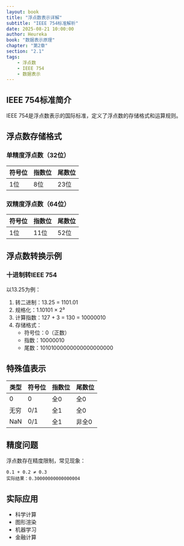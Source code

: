 ```yaml
---
layout: book
title: "浮点数表示详解"
subtitle: "IEEE 754标准解析"
date: 2025-08-21 10:00:00
author: Heureka
book: "数据表示原理"
chapter: "第2章"
section: "2.1"
tags: 
    - 浮点数
    - IEEE 754
    - 数据表示
---
```


## IEEE 754标准简介

IEEE 754是浮点数表示的国际标准，定义了浮点数的存储格式和运算规则。

## 浮点数存储格式

### 单精度浮点数（32位）

| 符号位 | 指数位 | 尾数位 |
|--------|--------|--------|
| 1位    | 8位    | 23位   |

### 双精度浮点数（64位）

| 符号位 | 指数位 | 尾数位 |
|--------|--------|--------|
| 1位    | 11位   | 52位   |

## 浮点数转换示例

### 十进制转IEEE 754

以13.25为例：

1. 转二进制：13.25 = 1101.01
2. 规格化：1.10101 × 2³
3. 计算指数：127 + 3 = 130 = 10000010
4. 存储格式：
   - 符号位：0（正数）
   - 指数：10000010
   - 尾数：10101000000000000000000

## 特殊值表示

| 类型 | 符号位 | 指数位 | 尾数位 |
|------|--------|--------|--------|
| 0    | 0      | 全0    | 全0    |
| 无穷 | 0/1    | 全1    | 全0    |
| NaN  | 0/1    | 全1    | 非全0  |

## 精度问题

浮点数存在精度限制，常见现象：

```
0.1 + 0.2 ≠ 0.3
实际结果：0.30000000000000004
```

## 实际应用

- 科学计算
- 图形渲染
- 机器学习
- 金融计算